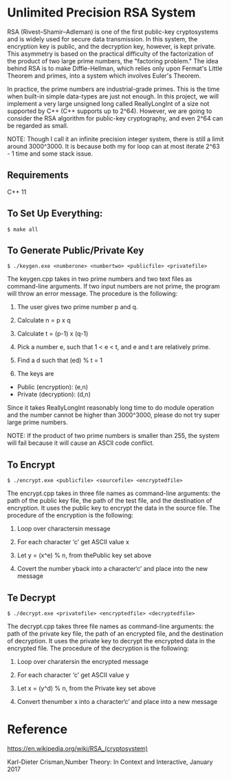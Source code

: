 # Unlimited Precision RSA System 
RSA (Rivest–Shamir–Adleman) is one of the first public-key cryptosystems and is widely used for secure data transmission. In this system, the encryption key is public, and the decryption key, however, is kept private. This asymmetry is based on the practical difficulty of the factorization of the product of two large prime numbers, the "factoring problem." The idea behind RSA is to make Diffie-Hellman, which relies only upon Fermat's Little Theorem and primes, into a system which involves Euler's Theorem. 

In practice, the prime numbers are industrial-grade primes. This is the time when built-in simple data-types are just not enough. In this project, we will implement a very large unsigned long called ReallyLongInt of a size not supported by C++ (C++ supports up to 2^64). However, we are going to consider the RSA algorithm for public-key cryptography, and even 2^64 can be regarded as small.  

NOTE: Though I call it an infinite precision integer system, there is still a limit around 3000^3000. It is because both my for loop can at most iterate 2^63 - 1 time and some stack issue. 

## Requirements
C++ 11

## To Set Up Everything:
```
$ make all
```

## To Generate Public/Private Key 
```
$ ./keygen.exe <numberone> <numbertwo> <publicfile> <privatefile>
```
The keygen.cpp takes in two prime numbers and two text files as command-line arguments. If two input numbers are not prime, the program will throw an error message. The procedure is the following:

1. The user gives two prime number p and q.

2. Calculate n = p x q

3. Calculate t = (p-1) x (q-1)

4. Pick a number e, such that 1 < e < t, and e and t are relatively prime.

5. Find a d such that (ed) % t = 1

6. The keys are 

* Public (encryption): (e,n)
* Private (decryption): (d,n)

Since it takes ReallyLongInt reasonably long time to do module operation and the number cannot be higher than 3000^3000, please do not try super large prime numbers.

NOTE: If the product of two prime numbers is smaller than 255, the system will fail because it will cause an ASCII code conflict. 

## To Encrypt 
```
$ ./encrypt.exe <publicfile> <sourcefile> <encryptedfile>
```
The encrypt.cpp takes in three file names as command-line arguments: the path of the public key file, the path of the test file, and the destination of encryption. It uses the public key to encrypt the data in the source file. The procedure of the encryption is the following:

1. Loop over charactersin message

2. For each character ‘c’ get ASCII value x

3. Let y = (x^e) % n, from thePublic key set above

4. Covert the number yback into a character‘c’ and place into the new message

## Te Decrypt 
```
$ ./decrypt.exe <privatefile> <encryptedfile> <decryptedfile>
```
The decrypt.cpp takes three file names as command-line arguments: the path of the private key file, the path of an encrypted file, and the destination of decryption. It uses the private key to decrypt the encrypted data in the encrypted file. The procedure of the decryption is the following:

1. Loop over charatersin the encrypted message

2. For each character ‘c’ get ASCII value y

3. Let x = (y^d) % n, from the Private key set above

4. Convert thenumber x into a character‘c’ and place into a new message


# Reference 
https://en.wikipedia.org/wiki/RSA_(cryptosystem)

Karl-Dieter Crisman,Number Theory: In Context and Interactive, January 2017
